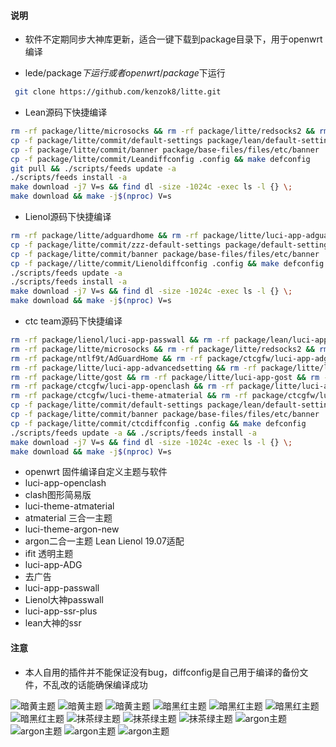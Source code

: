 ﻿#### 说明

* 软件不定期同步大神库更新，适合一键下载到package目录下，用于openwrt编译

* lede/package$下运行 或者openwrt/package$下运行

```bash
 git clone https://github.com/kenzok8/litte.git
```

* Lean源码下快捷编译

```bash
rm -rf package/litte/microsocks && rm -rf package/litte/redsocks2 && rm -rf package/litte/tcpping
cp -f package/litte/commit/default-settings package/lean/default-settings/files/zzz-default-settings
cp -f package/litte/commit/banner package/base-files/files/etc/banner
cp -f package/litte/commit/Leandiffconfig .config && make defconfig
git pull && ./scripts/feeds update -a
./scripts/feeds install -a
make download -j7 V=s && find dl -size -1024c -exec ls -l {} \;
make download && make -j$(nproc) V=s
```

* Lienol源码下快捷编译

```bash
rm -rf package/litte/adguardhome && rm -rf package/litte/luci-app-adguardhome
cp -f package/litte/commit/zzz-default-settings package/default-settings/files/zzz-default-settings
cp -f package/litte/commit/banner package/base-files/files/etc/banner
cp -f package//litte/commit/Lienoldiffconfig .config && make defconfig
./scripts/feeds update -a
./scripts/feeds install -a
make download -j7 V=s && find dl -size -1024c -exec ls -l {} \;
make download && make -j$(nproc) V=s
```

* ctc team源码下快捷编译

```bash
rm -rf package/lienol/luci-app-passwall && rm -rf package/lean/luci-app-ssr-plus
rm -rf package/litte/microsocks && rm -rf package/litte/redsocks2 && rm -rf package/litte/tcpping
rm -rf package/ntlf9t/AdGuardHome && rm -rf package/ctcgfw/luci-app-adguardhome
rm -rf package/litte/luci-app-advancedsetting && rm -rf package/litte/luci-app-aliddns && rm -rf package/litte/luci-app-clash
rm -rf package/litte/gost && rm -rf package/litte/luci-app-gost && rm -rf package/litte/luci-app-eqos
rm -rf package/ctcgfw/luci-app-openclash && rm -rf package/litte/luci-app-smartdns && rm -rf package/litte/smartdns
rm -rf package/ctcgfw/luci-theme-atmaterial && rm -rf package/ctcgfw/luci-theme-opentomato && rm -rf package/ctcgfw/luci-theme-mcat
cp -f package/litte/commit/default-settings package/lean/default-settings/files/zzz-default-settings
cp -f package/litte/commit/banner package/base-files/files/etc/banner
cp -f package/litte/commit/ctcdiffconfig .config && make defconfig
./scripts/feeds update -a && ./scripts/feeds install -a
make download -j7 V=s && find dl -size -1024c -exec ls -l {} \;
make download && make -j$(nproc) V=s
```

- openwrt 固件编译自定义主题与软件
- luci-app-openclash           
- clash图形简易版
- luci-theme-atmaterial        
- atmaterial 三合一主题
- luci-theme-argon-new
- argon二合一主题 Lean Lienol 19.07适配
- ifit 透明主题
- luci-app-ADG        
- 去广告
- luci-app-passwall           
- Lienol大神passwall
- luci-app-ssr-plus           
- lean大神的ssr

#### 注意


* 本人自用的插件并不能保证没有bug，diffconfig是自己用于编译的备份文件，不乱改的话能确保编译成功




![暗黄主题](https://raw.githubusercontent.com/kenzok8/kenzok8/main/screenshot/sshot-9.jpg)
![暗黄主题](https://raw.githubusercontent.com/kenzok8/kenzok8/main/screenshot/sshot-10.jpg)
![暗黄主题](https://raw.githubusercontent.com/kenzok8/kenzok8/main/screenshot/sshot-11.jpg)
![暗黑红主题](https://raw.githubusercontent.com/kenzok8/kenzok8/main/screenshot/sshot-5.jpg)
![暗黑红主题](https://raw.githubusercontent.com/kenzok8/kenzok8/main/screenshot/sshot-6.jpg)
![暗黑红主题](https://raw.githubusercontent.com/kenzok8/kenzok8/main/screenshot/sshot-7.jpg)
![暗黑红主题](https://raw.githubusercontent.com/kenzok8/kenzok8/main/screenshot/sshot-8.jpg)
![抹茶绿主题](https://raw.githubusercontent.com/kenzok8/kenzok8/main/screenshot/sshot-12.jpg)
![抹茶绿主题](https://raw.githubusercontent.com/kenzok8/kenzok8/main/screenshot/sshot-13.jpg)
![抹茶绿主题](https://raw.githubusercontent.com/kenzok8/kenzok8/main/screenshot/sshot-14.jpg)
![argon主题](https://raw.githubusercontent.com/kenzok8/kenzok8/main/screenshot/sshot-1.png)
![argon主题](https://raw.githubusercontent.com/kenzok8/kenzok8/main/screenshot/sshot-2.png)
![argon主题](https://raw.githubusercontent.com/kenzok8/kenzok8/main/screenshot/sshot-3.png)
![argon主题](https://raw.githubusercontent.com/kenzok8/kenzok8/main/screenshot/sshot-4.png)
